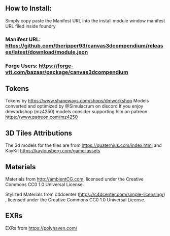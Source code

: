 ## How to Install:

Simply copy paste the Manifest URL into the install module window manifest URL filed inside foundry

### Manifest URL: https://github.com/theripper93/canvas3dcompendium/releases/latest/download/module.json

### Forge Users: https://forge-vtt.com/bazaar/package/canvas3dcompendium

## Tokens

Tokens by https://www.shapeways.com/shops/dmworkshop
Models converted and optimized by @Simulacrum on discord
If you enjoy dmworkshop (mz4250) models consider supporting him on patreon https://www.patreon.com/mz4250

## 3D Tiles Attributions

The 3d models for the tiles are from https://quaternius.com/index.html and KayKit https://kaylousberg.com/game-assets

## Materials

Materials from http://ambientCG.com, licensed under the Creative Commons CC0 1.0 Universal License.

Stylized Materials from c4dcenter (https://c4dcenter.com/simple-licensing/) , licensed under the Creative Commons CC0 1.0 Universal License.

## EXRs

EXRs from https://polyhaven.com/
